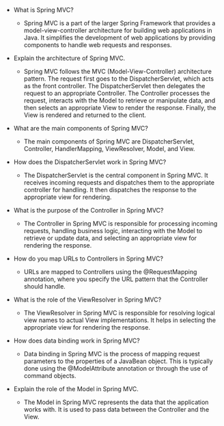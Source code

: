 - What is Spring MVC?
    - Spring MVC is a part of the larger Spring Framework that provides a model-view-controller architecture for building web applications in Java. It simplifies the development of web applications by providing components to handle web requests and responses.
- Explain the architecture of Spring MVC.
    - Spring MVC follows the MVC (Model-View-Controller) architecture pattern. The request first goes to the DispatcherServlet, which acts as the front controller. The DispatcherServlet then delegates the request to an appropriate Controller. The Controller processes the request, interacts with the Model to retrieve or manipulate data, and then selects an appropriate View to render the response. Finally, the View is rendered and returned to the client.
- What are the main components of Spring MVC?
    - The main components of Spring MVC are DispatcherServlet, Controller, HandlerMapping, ViewResolver, Model, and View.

- How does the DispatcherServlet work in Spring MVC?
    - The DispatcherServlet is the central component in Spring MVC. It receives incoming requests and dispatches them to the appropriate controller for handling. It then dispatches the response to the appropriate view for rendering.
- What is the purpose of the Controller in Spring MVC?
    - The Controller in Spring MVC is responsible for processing incoming requests, handling business logic, interacting with the Model to retrieve or update data, and selecting an appropriate view for rendering the response.
- How do you map URLs to Controllers in Spring MVC?
    - URLs are mapped to Controllers using the @RequestMapping annotation, where you specify the URL pattern that the Controller should handle.
- What is the role of the ViewResolver in Spring MVC?
    - The ViewResolver in Spring MVC is responsible for resolving logical view names to actual View implementations. It helps in selecting the appropriate view for rendering the response.
- How does data binding work in Spring MVC?
    - Data binding in Spring MVC is the process of mapping request parameters to the properties of a JavaBean object. This is typically done using the @ModelAttribute annotation or through the use of command objects.
- Explain the role of the Model in Spring MVC.
    - The Model in Spring MVC represents the data that the application works with. It is used to pass data between the Controller and the View.
